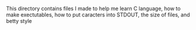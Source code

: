 This directory contains files I made to help me learn C language, how to make exectutables, how to put caracters into STDOUT, the size of files, and betty style
